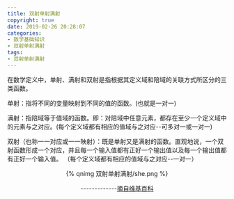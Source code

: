 ```yaml
---
title: 双射单射满射
copyright: true
date: 2019-02-26 20:28:07
categories:
- 数学基础知识
- 双射单射满射
tags:
- 双射单射满射
---
```


在数学定义中，单射、满射和双射是指根据其定义域和陪域的关联方式所区分的三类函数。

单射：指将不同的变量映射到不同的值的函数。(也就是一对一)

满射：指陪域等于值域的函数。即：对陪域中任意元素，都存在至少一个定义域中的元素与之对应。(每个定义域都有相应的值域与之对应--可多对一或一对一)

双射（也称一一对应或一一映射）：既是单射又是满射的函数。直观地说，一个双射函数形成一个对应，并且每一个输入值都有正好一个输出值以及每一个输出值都有正好一个输入值。 （每个定义域都有相应的值域与之对应--一对一）

<!--more-->

<center>{% qnimg 双射单射满射/she.png %}

-------------[摘自维基百科](https://zh.wikipedia.org/wiki/%E5%8D%95%E5%B0%84%E3%80%81%E5%8F%8C%E5%B0%84%E4%B8%8E%E6%BB%A1%E5%B0%84)